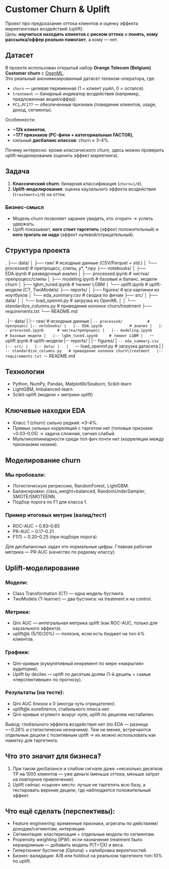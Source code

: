 # Customer Churn & Uplift

Проект про предсказание оттока клиентов и оценку эффекта маркетинговых воздействий (uplift).  
Цель: **научиться находить клиентов с риском оттока** и **понять, кому рассылка/оффер реально помогает**, а кому — нет.

## Датасет

В проекте использован открытый набор **Orange Telecom (Belgium) Customer churn** с [OpenML](https://www.openml.org/d/42178).  
Это реальный анонимизированный датасет телеком-оператора, где:

- `churn` — целевая переменная (1 = клиент ушёл, 0 = остался).  
- `treatment` — бинарный индикатор воздействия (например, предложенная акция/оффер).  
- `PC1…PC177` — обезличенные признаки (поведение клиентов, usage, доход, сегменты).  

Особенности:
- **~12k клиентов**,  
- **~177 признаков (PC-фичи + категориальные FACTOR)**,  
- сильный **дисбаланс классов**: churn ≈ 3–4%.  

Почему интересно: кроме классического churn, здесь можно проверить uplift-моделирование (оценить эффект маркетинга).

## Задача

1) **Классический churn**: бинарная классификация (`churn=1/0`).  
2) **Uplift-моделирование**: оценка каузального эффекта воздействия (`treatment=1/0`) на отток.

### Бизнес-смысл
- Модель churn позволяет заранее увидеть, кто «горит» → успеть удержать.
- Uplift показывает, **кого стоит таргетить** (эффект положительный) и **кого трогать не надо** (эффект нулевой/отрицательный).

## Структура проекта

.
├── data/
│   ├── raw/                 # исходные данные (CSV/Parquet + std.)
│   └── processed/           # препроцесс, слипы, y*, *.npy
├── notebooks/
│   ├── EDA.ipynb            # разведочный анализ
│   ├── processed.ipynb      # чистка/препроцесс/слипы
│   ├── modeling.ipynb       # базовые и баланс. модели churn
│   ├── lgbm_tuned.ipynb     # тюнинг LGBM 
│   └── uplift.ipynb         # uplift-модели (CT, TwoModels) 
├── reports/
│   ├── figures/             # все картинки из ноутбуков
│   └── eda_summary.csv      # сводка по фичам
├── src/
│   ├── data/
│   │   └── load_openml.py   # загрузка из OpenML
│   │   └── standardize_columns.py  # приведение колонок churn/treatment
├── requirements.txt
└── README.md

.
|-- data/
|   |-- raw/                 # исходные данные
|   `-- processed/           # препроцесс
|-- notebooks/
|   |-- EDA.ipynb            # анализ
|   |-- processed.ipynb      # чистка/препроцесс
|   |-- modeling.ipynb       # базовые модели
|   |-- lgbm_tuned.ipynb     # тининг LGBM
|   `-- uplift.ipynb         # uplifr-модели
|-- reports/
|   |-- figures/
|   `-- eda_summary.csv
|-- src/
|   |-- data/
|   |   `-- load_openml.py   # загрузка датасета
|   |   `-- standardize_columns.py   # приведение колонок churn\treatment  
|-- requirements.txt
`-- README.md


## Технологии

- Python, NumPy, Pandas, Matplotlib/Seaborn, Scikit-learn  
- LightGBM, Imbalanced-learn  
- Scikit-uplift (модели + метрики uplift)

## Ключевые находки EDA

- Класс 1 (churn) сильно редкий: ≈3–4%.
- Прямых сильных корреляций с таргетом нет (топовые признаки ~0.03–0.05) → задача сложная, сигнал слабый.
- Мультиколлинеарности среди топ-фич почти нет (корреляции между признаками низкие).

## Моделирование churn

### Мы пробовали:

- Логистическую регрессию, RandomForest, LightGBM.
- Балансировки: class_weight=balanced, RandomUnderSampler, SMOTE/SMOTEENN.
- Подбор порога по F1 для класса 1.

### Пример итоговых метрик (валид/тест)

- ROC-AUC ~ 0.83–0.85
- PR-AUC ~ 0.17–0.21
- F1(1) ~ 0.20–0.25 (при подборе порога)

Для дисбалансных задач это нормальные цифры. Главная рабочая метрика — PR-AUC (качество по редкому классу).

## Uplift-моделирование

### Модели:

- Class Transformation (CT) — одна модель бустинга.
- TwoModels (T-learner) — два бустинга: на treatment и на control.

### Метрики:

- Qini AUC — интегральная метрика uplift (как ROC-AUC, только для каузального эффекта).
- uplift@k (5/10/20%) — полезна, если есть бюджет на топ-k% клиентов.

### Графики:

- Qini-кривые (кумулятивный инкремент по мере «накрытия» аудитории).
- Uplift by deciles — uplift по десятым долям (1-й дециль = самые «перспективные» по прогнозу).

### Результаты (на тесте):

- Qini AUC близок к 0 (иногда чуть отрицателен).
- uplift@k колеблется, стабильного плюса нет.
- Qini-кривые «гуляют» вокруг нуля, uplift по децилям нестабилен.

Вывод: глобального эффекта воздействия нет (по EDA — разница ~−0.28% и статистически незначима).
Тем не менее, встречаются отдельные децили с позитивным uplift → их можно использовать как наметку для таргетинга.

## Что это значит для бизнеса?

1. При таком дисбалансе и слабом сигнале даже +несколько десятков TP на 1000 клиентов — уже деньги (меньше оттока, меньше затрат на повторное привлечение).
2. Uplift сейчас «сырое» место: лучше не таргетить всю базу, а тестировать верхние децили, где наблюдается положительный эффект.

## Что ещё сделать (перспективы):

- Feature engineering: временные признаки, агрегаты по действиям/доходам/сегментам, интерэкции.
- Сегментация: кластеризация + отдельные модели по сегментам.
- Propensity weighting (IPW): если назначение treatment было нерандомным — добавить модель P(T=1|X) и веса.
- Гипертюнинг бустингов (Optuna) + калибровка вероятностей.
- Бизнес-валидация: A/B или holdout на реальном таргетинге топ-10% по uplift.
